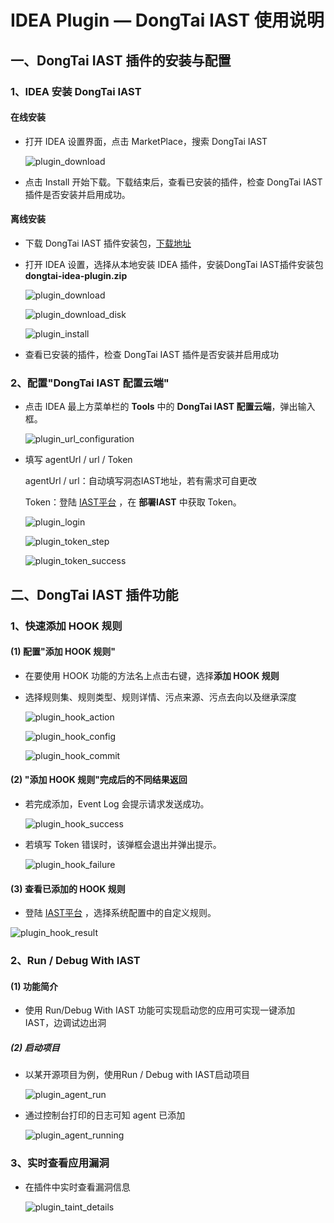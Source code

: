 #  IDEA Plugin — DongTai IAST 使用说明

<h2 id="1">一、DongTai IAST 插件的安装与配置</h3>

###  1、IDEA 安装 DongTai IAST

#### 在线安装

- 打开 IDEA 设置界面，点击 MarketPlace，搜索 DongTai IAST

  ![plugin_download](../assets/tutorial/plugins_marketPlace.png)

- 点击 Install 开始下载。下载结束后，查看已安装的插件，检查 DongTai IAST 插件是否安装并启用成功。

#### 离线安装

- 下载 DongTai IAST 插件安装包，[下载地址](https://github.com/HXSecurity/DongTai-Plugin-IDEA/releases/download/v1.0/DongTai-Plugin-IDEA.zip)

- 打开 IDEA 设置，选择从本地安装 IDEA 插件，安装DongTai IAST插件安装包**dongtai-idea-plugin.zip**
  
  ![plugin_download](../assets/features/plugin_download.png)

  ![plugin_download_disk](../assets/features/plugin_download_disk.png)
  
  ![plugin_install](../assets/features/plugin_installs.png)

- 查看已安装的插件，检查 DongTai IAST 插件是否安装并启用成功

###  2、配置"DongTai IAST 配置云端"

- 点击 IDEA 最上方菜单栏的 **Tools** 中的 **DongTai IAST 配置云端**，弹出输入框。
  
  ![plugin_url_configuration](../assets/features/plugin_url_configs.png)

- 填写 agentUrl / url / Token
  
  agentUrl / url：自动填写洞态IAST地址，若有需求可自更改
  
  Token：登陆 [IAST平台](https://iast.io/login) ，在 **部署IAST** 中获取 Token。
  
  ![plugin_login](../assets/features/iast_login.png)
  
  ![plugin_token_step](../assets/features/iast_deploy.png)
  
  ![plugin_token_success](../assets/features/iast_token.png)

<h2 id="2">二、DongTai IAST 插件功能</h3>

### 1、快速添加 HOOK 规则

####  (1) 配置"添加 HOOK 规则"

- 在要使用 HOOK 功能的方法名上点击右键，选择**添加 HOOK 规则**

- 选择规则集、规则类型、规则详情、污点来源、污点去向以及继承深度
    
    ![plugin_hook_action](../assets/features/plugin_hook_action.png)
    
    ![plugin_hook_config](../assets/features/plugin_hook_config.png)
    
    ![plugin_hook_commit](../assets/features/plugin_hook_commit.png)

####  (2) "添加 HOOK 规则"完成后的不同结果返回

- 若完成添加，Event Log 会提示请求发送成功。
  
  ![plugin_hook_success](../assets/features/plugin_hook_success.png)
  
- 若填写 Token 错误时，该弹框会退出并弹出提示。
  
  ![plugin_hook_failure](../assets/features/plugin_hook_failure.png)

####  (3) 查看已添加的 HOOK 规则
  
 - 登陆 [IAST平台](https://iast.io/login) ，选择系统配置中的自定义规则。 

  ![plugin_hook_result](../assets/features/plugin_hook_result.png)

[comment]: <> (<h4 id="2">二、一键配置本地agent</h3>)
### 2、Run / Debug With IAST

####  (1) 功能简介

- 使用 Run/Debug With IAST 功能可实现启动您的应用可实现一键添加 IAST，边调试边出洞

##### (2) 启动项目

- 以某开源项目为例，使用Run / Debug with IAST启动项目

  ![plugin_agent_run](../assets/features/plugin_run_debug_app.png)
  
- 通过控制台打印的日志可知 agent 已添加
  
  ![plugin_agent_running](../assets/features/plugin_agent_add.png)

### 3、实时查看应用漏洞

- 在插件中实时查看漏洞信息

  ![plugin_taint_details](../assets/features/plugin_taint_details.png)

